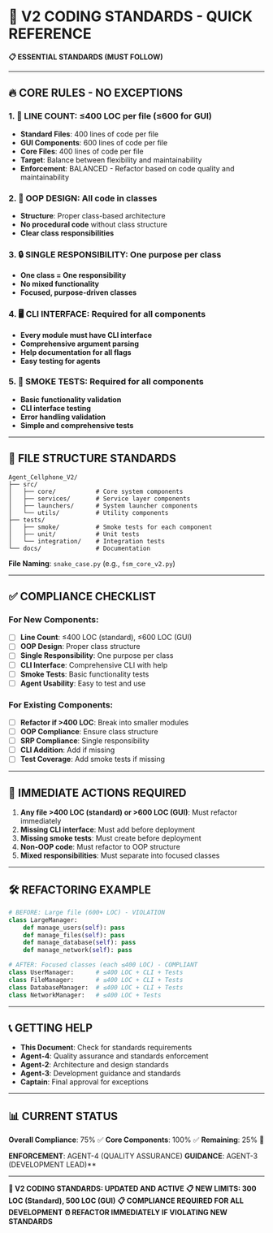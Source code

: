 # 🚀 V2 CODING STANDARDS - QUICK REFERENCE

**📋 ESSENTIAL STANDARDS (MUST FOLLOW)**

---

## 🔥 **CORE RULES - NO EXCEPTIONS**

### **1. 📏 LINE COUNT: ≤400 LOC per file (≤600 for GUI)**
- **Standard Files**: 400 lines of code per file
- **GUI Components**: 600 lines of code per file
- **Core Files**: 400 lines of code per file
- **Target**: Balance between flexibility and maintainability
- **Enforcement**: BALANCED - Refactor based on code quality and maintainability

### **2. 🎯 OOP DESIGN: All code in classes**
- **Structure**: Proper class-based architecture
- **No procedural code** without class structure
- **Clear class responsibilities**

### **3. 🔒 SINGLE RESPONSIBILITY: One purpose per class**
- **One class = One responsibility**
- **No mixed functionality**
- **Focused, purpose-driven classes**

### **4. 🖥️ CLI INTERFACE: Required for all components**
- **Every module must have CLI interface**
- **Comprehensive argument parsing**
- **Help documentation for all flags**
- **Easy testing for agents**

### **5. 🧪 SMOKE TESTS: Required for all components**
- **Basic functionality validation**
- **CLI interface testing**
- **Error handling validation**
- **Simple and comprehensive tests**

---

## 📁 **FILE STRUCTURE STANDARDS**

```
Agent_Cellphone_V2/
├── src/
│   ├── core/           # Core system components
│   ├── services/       # Service layer components
│   ├── launchers/      # System launcher components
│   └── utils/          # Utility components
├── tests/
│   ├── smoke/          # Smoke tests for each component
│   ├── unit/           # Unit tests
│   └── integration/    # Integration tests
└── docs/               # Documentation
```

**File Naming**: `snake_case.py` (e.g., `fsm_core_v2.py`)

---

## ✅ **COMPLIANCE CHECKLIST**

### **For New Components:**
- [ ] **Line Count**: ≤400 LOC (standard), ≤600 LOC (GUI)
- [ ] **OOP Design**: Proper class structure
- [ ] **Single Responsibility**: One purpose per class
- [ ] **CLI Interface**: Comprehensive CLI with help
- [ ] **Smoke Tests**: Basic functionality tests
- [ ] **Agent Usability**: Easy to test and use

### **For Existing Components:**
- [ ] **Refactor if >400 LOC**: Break into smaller modules
- [ ] **OOP Compliance**: Ensure class structure
- [ ] **SRP Compliance**: Single responsibility
- [ ] **CLI Addition**: Add if missing
- [ ] **Test Coverage**: Add smoke tests if missing

---

## 🚨 **IMMEDIATE ACTIONS REQUIRED**

1. **Any file >400 LOC (standard) or >600 LOC (GUI)**: Must refactor immediately
2. **Missing CLI interface**: Must add before deployment
3. **Missing smoke tests**: Must create before deployment
4. **Non-OOP code**: Must refactor to OOP structure
5. **Mixed responsibilities**: Must separate into focused classes

---

## 🛠️ **REFACTORING EXAMPLE**

```python
# BEFORE: Large file (600+ LOC) - VIOLATION
class LargeManager:
    def manage_users(self): pass
    def manage_files(self): pass
    def manage_database(self): pass
    def manage_network(self): pass

# AFTER: Focused classes (each ≤400 LOC) - COMPLIANT
class UserManager:      # ≤400 LOC + CLI + Tests
class FileManager:      # ≤400 LOC + CLI + Tests
class DatabaseManager:  # ≤400 LOC + CLI + Tests
class NetworkManager:   # ≤400 LOC + Tests
```

---

## 📞 **GETTING HELP**

- **This Document**: Check for standards requirements
- **Agent-4**: Quality assurance and standards enforcement
- **Agent-2**: Architecture and design standards
- **Agent-3**: Development guidance and standards
- **Captain**: Final approval for exceptions

---

## 📊 **CURRENT STATUS**

**Overall Compliance**: 75% ✅
**Core Components**: 100% ✅
**Remaining**: 25% 🔄

**ENFORCEMENT**: AGENT-4 (QUALITY ASSURANCE)
**GUIDANCE**: AGENT-3 (DEVELOPMENT LEAD)**

---

**🚀 V2 CODING STANDARDS: UPDATED AND ACTIVE**
**📋 NEW LIMITS: 300 LOC (Standard), 500 LOC (GUI)**
**📋 COMPLIANCE REQUIRED FOR ALL DEVELOPMENT**
**⏰ REFACTOR IMMEDIATELY IF VIOLATING NEW STANDARDS**
